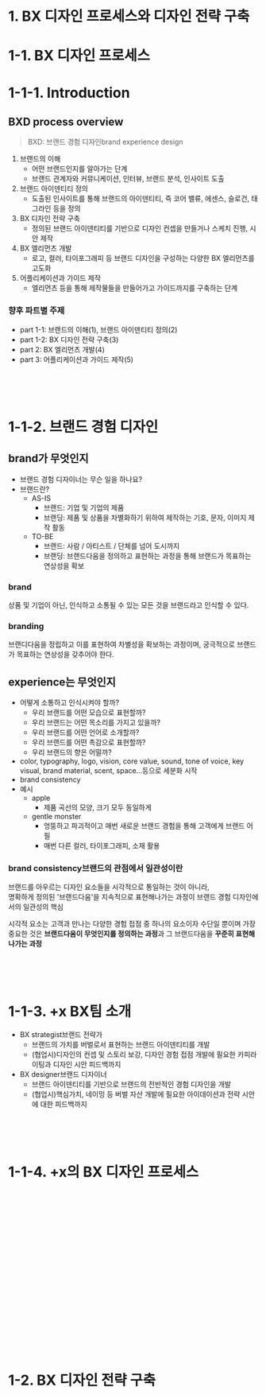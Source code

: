 # 1. BX 디자인 프로세스와 디자인 전략 구축

# 1-1. BX 디자인 프로세스

# 1-1-1. Introduction

## BXD process overview

> BXD: 브랜드 경험 디자인brand experience design

1. 브랜드의 이해  
    - 어떤 브랜드인지를 알아가는 단계
    - 브랜드 관계자와 커뮤니케이션, 인터뷰, 브랜드 분석, 인사이트 도출
2. 브랜드 아이덴티티 정의
    - 도출된 인사이트를 통해 브랜드의 아이덴티티, 즉 코어 밸류, 에센스, 슬로건, 태그라인 등을 정의
3. BX 디자인 전략 구축
    - 정의된 브랜드 아이덴티티를 기반으로 디자인 컨셉을 만들거나 스케치 진행, 시안 제작
4. BX 엘리먼츠 개발
    - 로고, 컬러, 타이포그래피 등 브랜드 디자인을 구성하는 다양한 BX 엘리먼츠를 고도화
5. 어플리케이션과 가이드 제작
    - 엘리먼츠 등을 통해 제작물들을 만들어가고 가이드까지를 구축하는 단계


### 향후 파트별 주제
- part 1-1: 브랜드의 이해(1), 브랜드 아이덴티티 정의(2)
- part 1-2: BX 디자인 전략 구축(3)
- part 2: BX 엘리먼츠 개발(4)
- part 3: 어플리케이션과 가이드 제작(5)







<br/><br/><br/>

# 1-1-2. 브랜드 경험 디자인

## brand가 무엇인지

- 브랜드 경험 디자이너는 무슨 일을 하나요?
- 브랜드란?
  - AS-IS
    - 브랜드: 기업 및 기업의 제품
    - 브랜딩: 제품 및 상품을 차별화하기 위하여 제작하는 기호, 문자, 이미지 제작 활동
  - TO-BE
    - 브랜드: 사람 / 아티스트 / 단체를 넘어 도시까지
    - 브랜딩: 브랜드다움을 정의하고 표현하는 과정을 통해 브랜드가 목표하는 연상성을 확보

### brand

상품 및 기업이 아닌, 인식하고 소통될 수 있는 모든 것을 브랜드라고 인식할 수 있다.

### branding

브랜디다움을 정립하고 이를 표현하여 차별성을 확보하는 과정이며, 궁극적으로 브랜드가 목표하는 연상성을 갖추어야 한다.

## experience는 무엇인지

- 어떻게 소통하고 인식시켜야 할까?
  - 우리 브랜드를 어떤 모습으로 표현할까?
  - 우리 브랜드는 어떤 목소리를 가지고 있을까?
  - 우리 브랜드를 어떤 언어로 소개할까?
  - 우리 브랜드를 어떤 촉감으로 표현할까?
  - 우리 브랜드의 향은 어떨까?
- color, typography, logo, vision, core value, sound, tone of voice, key visual, brand material, scent, space...등으로 세분화 시작
- brand consistency
- 예시
  - apple
    - 제품 곡선의 모양, 크기 모두 동일하게
  - gentle monster
    - 엉뚱하고 파괴적이고 매번 새로운 브랜드 경험을 통해 고객에게 브랜드 어필
    - 매번 다른 컬러, 타이포그래피, 소재 활용

### brand consistency브랜드의 관점에서 일관성이란

브랜드를 아우르는 디자인 요소들을 시각적으로 통일하는 것이 아니라,  
명확하게 정의된 '브랜드다움'을 지속적으로 표현해나가는 과정이 브랜드 경험 디자인에서의 일관성의 핵심

시각적 요소는 고객과 만나는 다양한 경험 접점 중 하나의 요소이자 수단일 뿐이며 가장 중요한 것은 **브랜드다움이 무엇인지를 정의하는 과정**과 그 브랜드다움을 **꾸준히 표현해 나가는 과정**









<br/><br/><br/>

# 1-1-3. +x BX팀 소개

- BX strategist브랜드 전략가
  - 브랜드의 가치를 버벌로서 표현하는 브랜드 아이덴티티를 개발
  - (협업시)디자인의 컨셉 및 스토리 보강, 디자인 경험 접점 개발에 필요한 카피라이팅과 디자인 시안 피드백까지
- BX designer브랜드 디자이너
  - 브랜드 아이덴티티를 기반으로 브랜드의 전반적인 경험 디자인을 개발
  - (협업시)핵심가치, 네이밍 등 버벌 자산 개발에 필요한 아이데이션과 전략 시안에 대한 피드백까지










<br/><br/><br/>

# 1-1-4. +x의 BX 디자인 프로세스







<br/><br/><br/>

#







<br/><br/><br/>

#







<br/><br/><br/>

#







<br/><br/><br/>

# 1-2. BX 디자인 전략 구축

#
